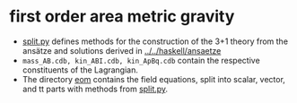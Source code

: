 # first order area metric gravity

* [split.py](split.py) defines methods for the construction of the 3+1 theory from the ansätze and solutions derived in [../../haskell/ansaetze](../../haskell/ansaetze)
* `mass_AB.cdb, kin_ABI.cdb, kin_ApBq.cdb` contain the respective constituents of the Lagrangian.
* The directory [eom](./eom/) contains the field equations, split into scalar, vector, and tt parts with methods from [split.py](split.py).
